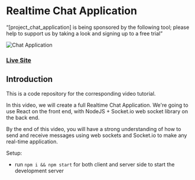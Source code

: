 # Realtime Chat Application

“[project_chat_application] is being sponsored by the following tool; please help to support us by taking a look and signing up to a free trial”
<!--
<a href="https://tracking.gitads.io/?repo=project_chat_application">
 <img src="https://images.gitads.io/project_chat_application" alt="GitAds"/> </a>
-->

![Chat Application](https://i.ytimg.com/vi/ZwFA3YMfkoc/maxresdefault.jpg)

### [Live Site](https://realtime-chat-application.netlify.com)

## Introduction
This is a code repository for the corresponding video tutorial. 

In this video, we will create a full Realtime Chat Application. We're going to use  React on the front end, with NodeJS + Socket.io web socket library on the back end. 

By the end of this video, you will have a strong understanding of how to send and receive messages using web sockets and Socket.io to make any real-time application.

Setup:
- run ```npm i && npm start``` for both client and server side to start the development server
